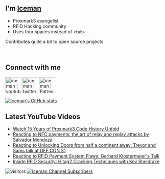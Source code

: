 ## I'm [Iceman][website]

- Proxmark3 evangelist
- RFID Hacking community
- Uses four spaces instead of `<tab>`

Contributes quite a bit to open source projects

<br />

## Connect with me

[<img align="left" alt="iceman | youtube" height="50px" src="https://upload.wikimedia.org/wikipedia/commons/0/09/YouTube_full-color_icon_%282017%29.svg" />][youtube]
[<img align="left" alt="iceman | twitter" height="50px" src="https://upload.wikimedia.org/wikipedia/commons/thumb/6/6b/Twitter_Logo_Blue.png/640px-Twitter_Logo_Blue.png" />][twitter]
[<img align="left" alt="iceman | Patreon" height="50px" src="https://upload.wikimedia.org/wikipedia/commons/5/5a/Patreon_logomark.svg" />][patreon]

<br /><br /><br />

[![Iceman's GitHub stats](https://github-readme-stats.vercel.app/api?username=iceman1001&show_icons=true&theme=calm)](https://github.com/anuraghazra/github-readme-stats)


## Latest YouTube Videos
<!-- YOUTUBE:START -->
- [Watch 15 Years of Proxmark3 Code History Unfold](https://www.youtube.com/watch?v=CJKMpUhIv_w)
- [Reacting to NFC payments: the art of relay and replay attacks by Salvador Mendoza](https://www.youtube.com/watch?v=nYVZFqA-P3I)
- [Reacting to Unlocking Doors from half a continent away: Trevor and Sams talk at DEF CON 31](https://www.youtube.com/watch?v=uE1SobwlzcE)
- [Reacting to RFID Payment System Flaws: Gerhard Klostermeier&#39;s Talk](https://www.youtube.com/watch?v=WNxCaTdtNBg)
- [Inside RFID Security: Hitag2 Cracking Techniques with Kev Sheldrake](https://www.youtube.com/watch?v=2Zf0w2rrgVA)
<!-- YOUTUBE:END -->

[website]: http://www.icedev.se
[twitter]: https://twitter.com/herrmann1001
[youtube]: https://www.youtube.com/c/ChrisHerrmann1001
[patreon]: https://www.patreon.com/iceman1001


![visitors](https://visitor-badge.laobi.icu/badge?page_id=iceman1001.iceman1001)
[![Iceman Channel Subscribers](https://img.shields.io/youtube/channel/subscribers/UCwukH1pDTWsv2DuT18dE1RA)](https://www.youtube.com/@iceman1001/)

